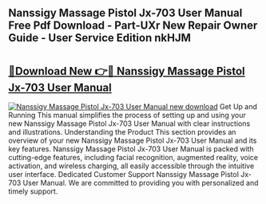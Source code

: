 ## Nanssigy Massage Pistol Jx-703 User Manual Free Pdf Download - Part-UXr New Repair Owner Guide - User Service Edition nkHJM

# <h2><a href="http://bc36994.oget.top/?id=Nanssigy+Massage+Pistol+Jx-703+User+Manual">🔗Download New 👉🔴 Nanssigy Massage Pistol Jx-703 User Manual</a></h2>

[![Nanssigy Massage Pistol Jx-703 User Manual new download](https://i.imgur.com/5g1atiW.png)](http://bc36994.oget.top/?id=Nanssigy+Massage+Pistol+Jx-703+User+Manual)
Get Up and Running This manual simplifies the process of setting up and using your new Nanssigy Massage Pistol Jx-703 User Manual with clear instructions and illustrations. Understanding the Product This section provides an overview of your new Nanssigy Massage Pistol Jx-703 User Manual and its key features. Nanssigy Massage Pistol Jx-703 User Manual is packed with cutting-edge features, including facial recognition, augmented reality, voice activation, and wireless charging, all easily accessible through the intuitive user interface. Dedicated Customer Support Nanssigy Massage Pistol Jx-703 User Manual. We are committed to providing you with personalized and timely support.
